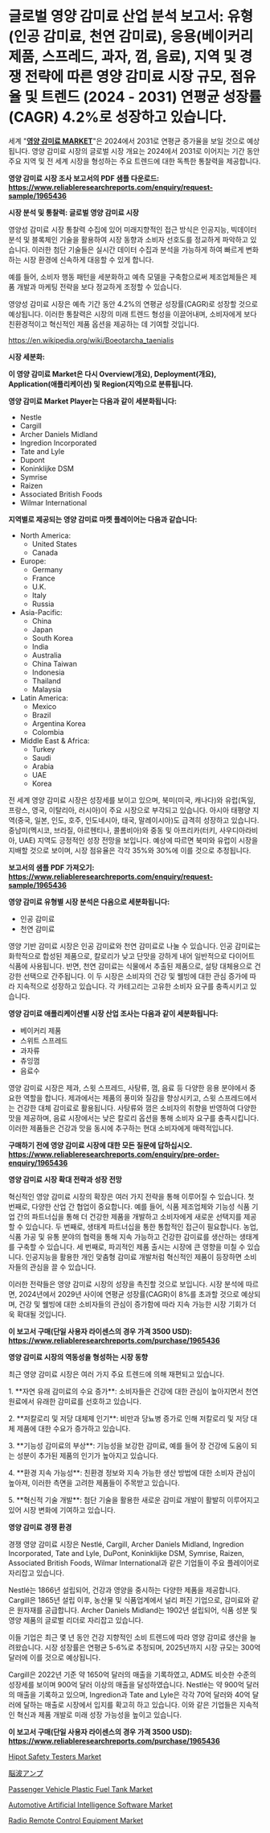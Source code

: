 <p><h1>글로벌 영양 감미료 산업 분석 보고서: 유형(인공 감미료, 천연 감미료), 응용(베이커리 제품, 스프레드, 과자, 껌, 음료), 지역 및 경쟁 전략에 따른 영양 감미료 시장 규모, 점유율 및 트렌드 (2024 - 2031) 연평균 성장률(CAGR) 4.2%로 성장하고 있습니다.</h1></p><p>세계 "<strong><a href="https://www.reliableresearchreports.com/nutritive-sweetener-r1965436">영양 감미료 MARKET</a></strong>"은 2024에서 2031로 연평균 증가율을 보일 것으로 예상됩니다. 영양 감미료 시장의 글로벌 시장 개요는 2024에서 2031로 이어지는 기간 동안 주요 지역 및 전 세계 시장을 형성하는 주요 트렌드에 대한 독특한 통찰력을 제공합니다.</p>
<p><strong>영양 감미료 시장 조사 보고서의 PDF 샘플 다운로드: <a href="https://www.reliableresearchreports.com/enquiry/request-sample/1965436">https://www.reliableresearchreports.com/enquiry/request-sample/1965436</a></strong></p>
<p><strong>시장 분석 및 통찰력: 글로벌 영양 감미료 시장</strong></p>
<p><p>영양성 감미료 시장 통찰력 수집에 있어 미래지향적인 접근 방식은 인공지능, 빅데이터 분석 및 블록체인 기술을 활용하여 시장 동향과 소비자 선호도를 정교하게 파악하고 있습니다. 이러한 첨단 기술들은 실시간 데이터 수집과 분석을 가능하게 하여 빠르게 변화하는 시장 환경에 신속하게 대응할 수 있게 합니다. </p><p>예를 들어, 소비자 행동 패턴을 세분화하고 예측 모델을 구축함으로써 제조업체들은 제품 개발과 마케팅 전략을 보다 정교하게 조정할 수 있습니다. </p><p>영양성 감미료 시장은 예측 기간 동안 4.2%의 연평균 성장률(CAGR)로 성장할 것으로 예상됩니다. 이러한 통찰력은 시장의 미래 트렌드 형성을 이끌어내며, 소비자에게 보다 친환경적이고 혁신적인 제품 옵션을 제공하는 데 기여할 것입니다.</p></p>
<p><a href="%7CAUTHORITHY_DOMAIN_URL%7C">https://en.wikipedia.org/wiki/Boeotarcha_taenialis</a></p>
<p><strong>시장 세분화:</strong></p>
<p><strong>이 영양 감미료 Market은 다시 Overview(개요), Deployment(개요), Application(애플리케이션) 및 Region(지역)으로 분류됩니다.</strong></p>
<p><strong>영양 감미료 Market Player는 다음과 같이 세분화됩니다:</strong></p>
<p><ul><li>Nestle</li><li>Cargill</li><li>Archer Daniels Midland</li><li>Ingredion Incorporated</li><li>Tate and Lyle</li><li>Dupont</li><li>Koninklijke DSM</li><li>Symrise</li><li>Raizen</li><li>Associated British Foods</li><li>Wilmar International</li></ul></p>
<p><strong>지역별로 제공되는 영양 감미료 마켓 플레이어는 다음과 같습니다:</strong></p>
<p><ul>
    <li>
        North America:
        <ul>
            <li>United States</li>
            <li>Canada</li>
        </ul>
    </li>
    <li>
        Europe:
        <ul>
            <li>Germany</li>
            <li>France</li>
            <li>U.K.</li>
            <li>Italy</li>
            <li>Russia</li>
        </ul>
    </li>
    <li>
        Asia-Pacific:
        <ul>
            <li>China</li>
            <li>Japan</li>
            <li>South Korea</li>
            <li>India</li>
            <li>Australia</li>
            <li>China Taiwan</li>
            <li>Indonesia</li>
            <li>Thailand</li>
            <li>Malaysia</li>
        </ul>
    </li>
    <li>
        Latin America:
        <ul>
            <li>Mexico</li>
            <li>Brazil</li>
            <li>Argentina Korea</li>
            <li>Colombia</li>
        </ul>
    </li>
    <li>
        Middle East & Africa:
        <ul>
            <li>Turkey</li>
            <li>Saudi</li>
            <li>Arabia</li>
            <li>UAE</li>
            <li>Korea</li>
        </ul>
    </li>
    </ul></p>
<p><p>전 세계 영양 감미료 시장은 성장세를 보이고 있으며, 북미(미국, 캐나다)와 유럽(독일, 프랑스, 영국, 이탈리아, 러시아)이 주요 시장으로 부각되고 있습니다. 아시아 태평양 지역(중국, 일본, 인도, 호주, 인도네시아, 태국, 말레이시아)도 급격히 성장하고 있습니다. 중남미(멕시코, 브라질, 아르헨티나, 콜롬비아)와 중동 및 아프리카(터키, 사우디아라비아, UAE) 지역도 긍정적인 성장 전망을 보입니다. 예상에 따르면 북미와 유럽이 시장을 지배할 것으로 보이며, 시장 점유율은 각각 35%와 30%에 이를 것으로 추정됩니다.</p></p>
<p><strong>보고서의 샘플 PDF 가져오기: <a href="https://www.reliableresearchreports.com/enquiry/request-sample/1965436">https://www.reliableresearchreports.com/enquiry/request-sample/1965436</a></strong></p>
<p><strong>영양 감미료 유형별 시장 분석은 다음으로 세분화됩니다:</strong></p>
<p><ul><li>인공 감미료</li><li>천연 감미료</li></ul></p>
<p><p>영양 기반 감미료 시장은 인공 감미료와 천연 감미료로 나눌 수 있습니다. 인공 감미료는 화학적으로 합성된 제품으로, 칼로리가 낮고 단맛을 강하게 내어 일반적으로 다이어트 식품에 사용됩니다. 반면, 천연 감미료는 식물에서 추출된 제품으로, 설탕 대체용으로 건강한 선택으로 간주됩니다. 이 두 시장은 소비자의 건강 및 웰빙에 대한 관심 증가에 따라 지속적으로 성장하고 있습니다. 각 카테고리는 고유한 소비자 요구를 충족시키고 있습니다.</p></p>
<p><strong>영양 감미료 애플리케이션별 시장 산업 조사는 다음과 같이 세분화됩니다:</strong></p>
<p><ul><li>베이커리 제품</li><li>스위트 스프레드</li><li>과자류</li><li>츄잉껌</li><li>음료수</li></ul></p>
<p><p>영양 감미료 시장은 제과, 스윗 스프레드, 사탕류, 껌, 음료 등 다양한 응용 분야에서 중요한 역할을 합니다. 제과에서는 제품의 풍미와 질감을 향상시키고, 스윗 스프레드에서는 건강한 대체 감미료로 활용됩니다. 사탕류와 껌은 소비자의 취향을 반영하여 다양한 맛을 제공하며, 음료 시장에서는 낮은 칼로리 옵션을 통해 소비자 요구를 충족시킵니다. 이러한 제품들은 건강과 맛을 동시에 추구하는 현대 소비자에게 매력적입니다.</p></p>
<p><strong>구매하기 전에 영양 감미료 시장에 대한 모든 질문에 답하십시오. <a href="https://www.reliableresearchreports.com/enquiry/pre-order-enquiry/1965436">https://www.reliableresearchreports.com/enquiry/pre-order-enquiry/1965436</a></strong></p>
<p><strong>영양 감미료 시장 확대 전략과 성장 전망</strong></p>
<p><p>혁신적인 영양 감미료 시장의 확장은 여러 가지 전략을 통해 이루어질 수 있습니다. 첫 번째로, 다양한 산업 간 협업이 중요합니다. 예를 들어, 식품 제조업체와 기능성 식품 기업 간의 파트너십을 통해 더 건강한 제품을 개발하고 소비자에게 새로운 선택지를 제공할 수 있습니다. 두 번째로, 생태계 파트너십을 통한 통합적인 접근이 필요합니다. 농업, 식품 가공 및 유통 분야의 협력을 통해 지속 가능하고 건강한 감미료를 생산하는 생태계를 구축할 수 있습니다. 세 번째로, 파괴적인 제품 출시는 시장에 큰 영향을 미칠 수 있습니다. 인공지능을 활용한 개인 맞춤형 감미료 개발처럼 혁신적인 제품이 등장하면 소비자들의 관심을 끌 수 있습니다.</p><p>이러한 전략들은 영양 감미료 시장의 성장을 촉진할 것으로 보입니다. 시장 분석에 따르면, 2024년에서 2029년 사이에 연평균 성장률(CAGR)이 8%를 초과할 것으로 예상되며, 건강 및 웰빙에 대한 소비자들의 관심이 증가함에 따라 지속 가능한 시장 기회가 더욱 확대될 것입니다.</p></p>
<p><strong>이 보고서 구매(단일 사용자 라이센스의 경우 가격 3500 USD): <a href="https://www.reliableresearchreports.com/purchase/1965436">https://www.reliableresearchreports.com/purchase/1965436</a></strong></p>
<p><strong>영양 감미료 시장의 역동성을 형성하는 시장 동향</strong></p>
<p><p>최근 영양 감미료 시장은 여러 가지 주요 트렌드에 의해 재편되고 있습니다. </p><p>1. **자연 유래 감미료의 수요 증가**: 소비자들은 건강에 대한 관심이 높아지면서 천연 원료에서 유래한 감미료를 선호하고 있습니다. </p><p>2. **저칼로리 및 저당 대체제 인기**: 비만과 당뇨병 증가로 인해 저칼로리 및 저당 대체 제품에 대한 수요가 증가하고 있습니다. </p><p>3. **기능성 감미료의 부상**: 기능성을 보강한 감미료, 예를 들어 장 건강에 도움이 되는 성분이 추가된 제품의 인기가 높아지고 있습니다. </p><p>4. **환경 지속 가능성**: 친환경 정보와 지속 가능한 생산 방법에 대한 소비자 관심이 높아져, 이러한 측면을 고려한 제품들이 주목받고 있습니다. </p><p>5. **혁신적 기술 개발**: 첨단 기술을 활용한 새로운 감미료 개발이 활발히 이루어지고 있어 시장 변화에 기여하고 있습니다.</p></p>
<p><strong>영양 감미료 경쟁 환경</strong></p>
<p><p>경쟁 영양 감미료 시장은 Nestlé, Cargill, Archer Daniels Midland, Ingredion Incorporated, Tate and Lyle, DuPont, Koninklijke DSM, Symrise, Raizen, Associated British Foods, Wilmar International과 같은 기업들이 주요 플레이어로 자리잡고 있습니다.</p><p>Nestlé는 1866년 설립되어, 건강과 영양을 중시하는 다양한 제품을 제공합니다. Cargill은 1865년 설립 이후, 농산물 및 식품업계에서 널리 퍼진 기업으로, 감미료와 같은 원자재를 공급합니다. Archer Daniels Midland는 1902년 설립되어, 식품 성분 및 영양 제품의 글로벌 리더로 자리잡고 있습니다.</p><p>이들 기업은 최근 몇 년 동안 건강 지향적인 소비 트렌드에 따라 영양 감미료 생산을 늘려왔습니다. 시장 성장률은 연평균 5-6%로 추정되며, 2025년까지 시장 규모는 300억 달러에 이를 것으로 예상됩니다. </p><p>Cargill은 2022년 기준 약 1650억 달러의 매출을 기록하였고, ADM도 비슷한 수준의 성장세를 보이며 900억 달러 이상의 매출을 달성하였습니다. Nestlé는 약 900억 달러의 매출을 기록하고 있으며, Ingredion과 Tate and Lyle은 각각 70억 달러와 40억 달러에 달하는 매출로 시장에서 입지를 확고히 하고 있습니다. 이와 같은 기업들은 지속적인 혁신과 제품 개발로 미래 성장 가능성을 높이고 있습니다.</p></p>
<p><strong>이 보고서 구매(단일 사용자 라이센스의 경우 가격 3500 USD): <a href="https://www.reliableresearchreports.com/purchase/1965436">https://www.reliableresearchreports.com/purchase/1965436</a></strong></p>
<p><p><a href="https://github.com/NasrinKhan99/Market-Research-Report-List-1/blob/main/hipot-safety-testers-market.md">Hipot Safety Testers Market</a></p><p><a href="https://medium.com/@davidowell8/electroencephalography-amplifiers-market-%E3%81%AF-%E3%82%B3%E3%82%B9%E3%83%88%E7%AE%A1%E7%90%86%E3%81%A8%E5%8A%B9%E7%8E%87%E5%90%91%E4%B8%8A%E3%82%92%E5%84%AA%E5%85%88%E3%81%97%E3%81%BE%E3%81%99-%E3%81%95%E3%82%89%E3%81%AB-%E5%A0%B1%E5%91%8A%E6%9B%B8%E3%81%AF%E5%B8%82%E5%A0%B4%E3%81%AE%E9%9C%80%E8%A6%81%E9%9D%A2%E3%81%A8%E4%BE%9B%E7%B5%A6%E9%9D%A2%E3%81%AE%E4%B8%A1%E6%96%B9%E3%82%92%E3%82%AB%E3%83%90%E3%83%BC%E3%81%97%E3%81%A6%E3%81%84%E3%81%BE%E3%81%99-536370b48c77">脳波アンプ</a></p><p><a href="https://issuu.com/reportprime-2/docs/passenger-vehicle-plastic-fuel-tank_04de9364b9a7b3">Passenger Vehicle Plastic Fuel Tank Market</a></p><p><a href="https://github.com/RoseBoyd475/Market-Research-Report-List-1/blob/main/automotive-artificial-intelligence-software-market.md">Automotive Artificial Intelligence Software Market</a></p><p><a href="https://medium.com/@charles.paige7455/the-radio-remote-control-equipment-market-insights-report-offers-an-in-depth-and-thorough-ea1da8f7052d">Radio Remote Control Equipment Market</a></p></p>